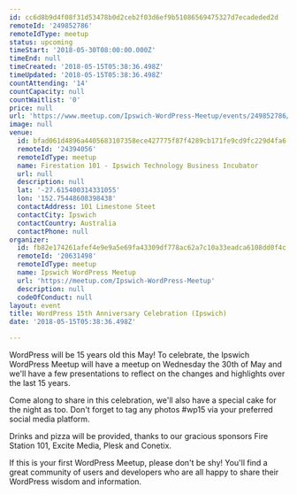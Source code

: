 ```yaml
---
id: cc6d8b9d4f08f31d53478b0d2ceb2f03d6ef9b51086569475327d7ecadeded2d
remoteId: '249852786'
remoteIdType: meetup
status: upcoming
timeStart: '2018-05-30T08:00:00.000Z'
timeEnd: null
timeCreated: '2018-05-15T05:38:36.498Z'
timeUpdated: '2018-05-15T05:38:36.498Z'
countAttending: '14'
countCapacity: null
countWaitlist: '0'
price: null
url: 'https://www.meetup.com/Ipswich-WordPress-Meetup/events/249852786/'
image: null
venue:
  id: bfad061d4896a4405683107358ece427775f87f4289cb171fe9cd9fc229d4fa6
  remoteId: '24394056'
  remoteIdType: meetup
  name: Firestation 101 - Ipswich Technology Business Incubator
  url: null
  description: null
  lat: '-27.615400314331055'
  lon: '152.75448608398438'
  contactAddress: 101 Limestone Steet
  contactCity: Ipswich
  contactCountry: Australia
  contactPhone: null
organizer:
  id: fb82e174261afef4e9e9a5e69fa43309df778ac62a7c10a33eadca6108dd0f4c
  remoteId: '20631498'
  remoteIdType: meetup
  name: Ipswich WordPress Meetup
  url: 'https://meetup.com/Ipswich-WordPress-Meetup'
  description: null
  codeOfConduct: null
layout: event
title: WordPress 15th Anniversary Celebration (Ipswich)
date: '2018-05-15T05:38:36.498Z'

---
```

<p>WordPress will be 15 years old this May! To celebrate, the Ipswich WordPress Meetup will have a meetup on Wednesday the 30th of May and we'll have a few presentations to reflect on the changes and highlights over the last 15 years.</p> <p>Come along to share in this celebration, we'll also have a special cake for the night as too. Don't forget to tag any photos #wp15 via your preferred social media platform.</p> <p>Drinks and pizza will be provided, thanks to our gracious sponsors Fire Station 101, Excite Media, Plesk and Conetix.</p> <p>If this is your first WordPress Meetup, please don't be shy! You'll find a great community of users and developers who are all happy to share their WordPress wisdom and information.</p>
